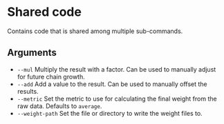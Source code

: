 # Shared code

Contains code that is shared among multiple sub-commands.

## Arguments
- `--mul` Multiply the result with a factor. Can be used to manually adjust for future chain growth.
- `--add` Add a value to the result. Can be used to manually offset the results.
- `--metric` Set the metric to use for calculating the final weight from the raw data. Defaults to `average`.
- `--weight-path` Set the file or directory to write the weight files to.
